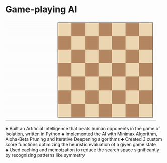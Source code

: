 
# Game-playing AI

![Example game of isolation](viz.gif)

♣	Built an Artificial Intelligence that beats human opponents in the game of Isolation, written in Python
♣	Implemented the AI with Minimax Algorithm, Alpha-Beta Pruning and Iterative Deepening algorithms
♣	Created 3 custom score functions optimizing the heuristic evaluation of a given game state   
♣	Used caching and memoization to reduce the search space significantly by recognizing patterns like symmetry

